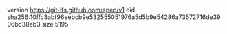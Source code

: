 version https://git-lfs.github.com/spec/v1
oid sha256:10ffc3abf96eebcb9e532555051976a5d5b9e54286a73572716de3906bc38eb3
size 5195
